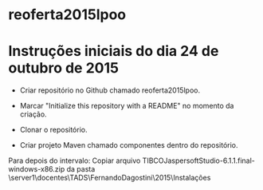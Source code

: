 # reoferta2015lpoo


# Instruções iniciais do dia 24 de outubro de 2015

* Criar repositório no Github chamado reoferta2015lpoo.

* Marcar "Initialize this repository with a README" no momento da criação.

* Clonar o repositório.

* Criar projeto Maven chamado componentes dentro do repositório.


Para depois do intervalo: Copiar arquivo TIBCOJaspersoftStudio-6.1.1.final-windows-x86.zip
da pasta \\server1\docentes\TADS\FernandoDagostini\2015\Instalações